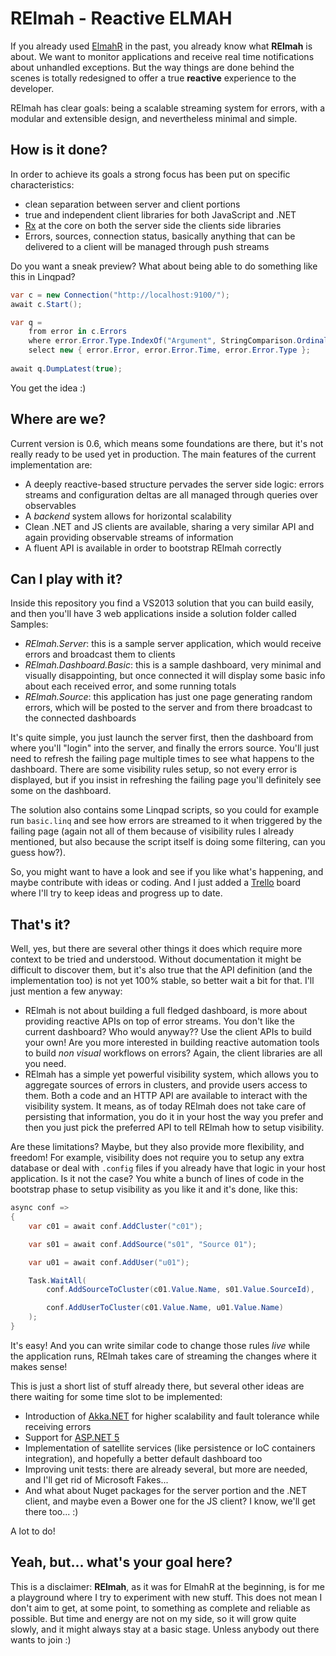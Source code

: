 RElmah - Reactive ELMAH
======

If you already used [ElmahR] in the past, you already know what **RElmah** is about. We want to monitor applications and receive real time notifications about unhandled exceptions. But the way things are done behind the scenes is totally redesigned to offer a true **reactive** experience to the developer.

RElmah has clear goals: being a scalable streaming system for errors, with a modular and extensible design, and nevertheless minimal and simple.

How is it done?
------

In order to achieve its goals a strong focus has been put on specific characteristics:

- clean separation between server and client portions
- true and independent client libraries for both JavaScript and .NET
- [Rx] at the core on both the server side the clients side libraries
- Errors, sources, connection status, basically anything that can be delivered to a client will be managed through push streams

Do you want a sneak preview? What about being able to do something like this in Linqpad?

```c#
var c = new Connection("http://localhost:9100/");
await c.Start();

var q = 
	from error in c.Errors
	where error.Error.Type.IndexOf("Argument", StringComparison.OrdinalIgnoreCase) > -1
	select new { error.Error, error.Error.Time, error.Error.Type };
	  
await q.DumpLatest(true);
```

You get the idea :)

Where are we?
------

Current version is 0.6, which means some foundations are there, but it's not really ready to be used yet in production. The main features of the current implementation are:

* A deeply reactive-based structure pervades the server side logic: errors streams and configuration deltas are all managed through queries over observables
* A *backend* system allows for horizontal scalability
* Clean .NET and  JS clients are available, sharing a very similar API and again providing observable streams of information
* A fluent API is available in order to bootstrap RElmah correctly

Can I play with it?
-----

Inside this repository you find a VS2013 solution that you can build easily, and then you'll have 3 web applications inside a solution folder called Samples:

* *RElmah.Server*: this is a sample server application, which would receive errors and broadcast them to clients
* *RElmah.Dashboard.Basic*: this is a sample dashboard, very minimal and visually disappointing, but once connected it will display some basic info about each received error, and some running totals
* *RElmah.Source*: this application has just one page generating random errors, which will be posted to the server and from there broadcast to the connected dashboards

It's quite simple, you just launch the server first, then the dashboard from where you'll "login" into the server, and finally the errors source. You'll just need to refresh the failing page multiple times to see what happens to the dashboard. There are some visibility rules setup, so not every error is displayed, but if you insist in refreshing the failing page you'll definitely see some on the dashboard.

The solution also contains some Linqpad scripts, so you could for example run `basic.linq` and see how errors are streamed to it when triggered by the failing page (again not all of them because of visibility rules I already mentioned, but also because the script itself is doing some filtering, can you guess how?).

So, you might want to have a look and see if you like what's happening, and maybe contribute with ideas or coding. And I just added a [Trello] board where I'll try to keep ideas and progress up to date.

That's it?
------

Well, yes, but there are several other things it does which require more context to be tried and understood. Without documentation it might be difficult to discover them, but it's also true that the API definition (and the implementation too) is not yet 100% stable, so better wait a bit for that. I'll just mention a few anyway:

* RElmah is not about building a full fledged dashboard, is more about providing reactive APIs on top of error streams. You don't like the current dashboard? Who would anyway?? Use the client APIs to build your own! Are you more interested in building reactive automation tools to build *non visual* workflows on errors? Again, the client libraries are all you need.
* RElmah has a simple yet powerful visibility system, which allows you to aggregate sources of errors in clusters, and provide users access to them. Both a code and an HTTP API are available to interact with the visibility system. It means, as of today RElmah does not take care of persisting that information, you do it in your host the way you prefer and then you just pick the preferred API to tell RElmah how to setup visibility. 

Are these limitations? Maybe, but they also provide more flexibility, and freedom! For example, visibility does not require you to setup any extra database or deal with `.config` files if you already have that logic in your host application. Is it not the case? You white a bunch of lines of code in the bootstrap phase to setup visibility as you like it and it's done, like this:

```c#
async conf =>
{
	var c01 = await conf.AddCluster("c01");

	var s01 = await conf.AddSource("s01", "Source 01");

	var u01 = await conf.AddUser("u01");

	Task.WaitAll(
		conf.AddSourceToCluster(c01.Value.Name, s01.Value.SourceId),

		conf.AddUserToCluster(c01.Value.Name, u01.Value.Name)
	);
}
```

It's easy! And you can write similar code to change those rules *live* while the application runs, RElmah takes care of streaming the changes where it makes sense!

This is just a short list of stuff already there, but several other ideas are there waiting for some time slot to be implemented:

* Introduction of [Akka.NET] for higher scalability and fault tolerance while receiving errors
* Support for [ASP.NET 5]
* Implementation of satellite services (like persistence or IoC containers integration), and hopefully a better default dashboard too
* Improving unit tests: there are already several, but more are needed, and I'll get rid of Microsoft Fakes...
* And what about Nuget packages for the server portion and the .NET client, and maybe even a Bower one for the JS client? I know, we'll get there too... :)

A lot to do!

Yeah, but... what's your goal here?
------

This is a disclaimer: **RElmah**, as it was for ElmahR at the beginning, is for me a playground where I try to experiment with new stuff. This does not mean I don't aim to get, at some point, to something as complete and reliable as possible. But time and energy are not on my side, so it will grow quite slowly, and it might always stay at a basic stage. Unless anybody out there wants to join :)


[ElmahR]:http://elmahr.apphb.com/
[Rx]:http://msdn.microsoft.com/en-us/data/gg577609.aspx
[Trello]:https://trello.com/b/ZBdjmxld/relmah
[Akka.NET]:http://getakka.net/
[ASP.NET 5]:http://www.asp.net/vnext
